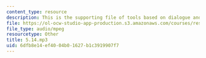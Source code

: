 ```yaml
---
content_type: resource
description: This is the supporting file of tools based on dialogue and who won.
file: https://ol-ocw-studio-app-production.s3.amazonaws.com/courses/res-21g-003-learning-chinese-a-foundation-course-in-mandarin-spring-2011/6dfb8e14ef4004b01627b1c3919907f7_5.14.mp3
file_type: audio/mpeg
resourcetype: Other
title: 5.14.mp3
uid: 6dfb8e14-ef40-04b0-1627-b1c3919907f7
---
```

